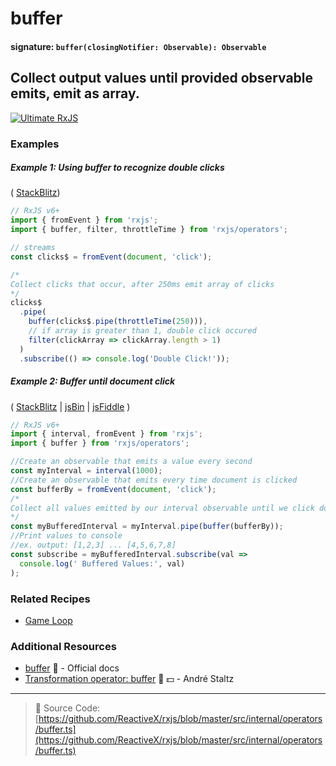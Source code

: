 # buffer

#### signature: `buffer(closingNotifier: Observable): Observable`

## Collect output values until provided observable emits, emit as array.

[![Ultimate RxJS](https://drive.google.com/uc?export=view&id=1htrban3k3Z8CxiKwEV6bdmxW5Wu8xdWX "Ultimate RxJS")](https://ultimatecourses.com/courses/rxjs?ref=4)

### Examples

##### Example 1: Using buffer to recognize double clicks

(
[StackBlitz](https://stackblitz.com/edit/typescript-x5zyn5?file=index.ts&devtoolsheight=50))

```js
// RxJS v6+
import { fromEvent } from 'rxjs';
import { buffer, filter, throttleTime } from 'rxjs/operators';

// streams
const clicks$ = fromEvent(document, 'click');

/*
Collect clicks that occur, after 250ms emit array of clicks
*/
clicks$
  .pipe(
    buffer(clicks$.pipe(throttleTime(250))),
    // if array is greater than 1, double click occured
    filter(clickArray => clickArray.length > 1)
  )
  .subscribe(() => console.log('Double Click!'));
```

##### Example 2: Buffer until document click

(
[StackBlitz](https://stackblitz.com/edit/typescript-nwp2cl?file=index.ts&devtoolsheight=50)
| [jsBin](http://jsbin.com/fazimarajo/edit?js,console,output) |
[jsFiddle](https://jsfiddle.net/btroncone/7451s67k/) )

```js
// RxJS v6+
import { interval, fromEvent } from 'rxjs';
import { buffer } from 'rxjs/operators';

//Create an observable that emits a value every second
const myInterval = interval(1000);
//Create an observable that emits every time document is clicked
const bufferBy = fromEvent(document, 'click');
/*
Collect all values emitted by our interval observable until we click document. This will cause the bufferBy Observable to emit a value, satisfying the buffer. Pass us all collected values since last buffer as an array.
*/
const myBufferedInterval = myInterval.pipe(buffer(bufferBy));
//Print values to console
//ex. output: [1,2,3] ... [4,5,6,7,8]
const subscribe = myBufferedInterval.subscribe(val =>
  console.log(' Buffered Values:', val)
);
```

### Related Recipes

- [Game Loop](../../recipes/gameloop.md)

### Additional Resources

- [buffer](https://rxjs-dev.firebaseapp.com/api/operators/buffer) :newspaper: -
  Official docs
- [Transformation operator: buffer](https://egghead.io/lessons/rxjs-transformation-operator-buffer?course=rxjs-beyond-the-basics-operators-in-depth)
  🎥 💵 - André Staltz

---

> :file_folder: Source Code:
> [https://github.com/ReactiveX/rxjs/blob/master/src/internal/operators/buffer.ts](https://github.com/ReactiveX/rxjs/blob/master/src/internal/operators/buffer.ts)
